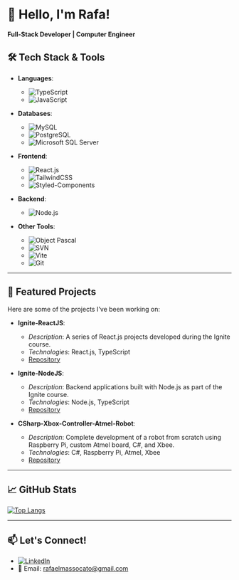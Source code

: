 # 👋 Hello, I'm Rafa!

**Full-Stack Developer | Computer Engineer**

## 🛠️ Tech Stack & Tools

- **Languages**: 
  - ![TypeScript](https://img.shields.io/badge/-TypeScript-3178C6?logo=typescript&logoColor=white)
  - ![JavaScript](https://img.shields.io/badge/-JavaScript-F7DF1E?logo=javascript&logoColor=black)

- **Databases**: 
  - ![MySQL](https://img.shields.io/badge/-MySQL-4479A1?logo=mysql&logoColor=white)
  - ![PostgreSQL](https://img.shields.io/badge/-PostgreSQL-336791?logo=postgresql&logoColor=white)
  - ![Microsoft SQL Server](https://img.shields.io/badge/-SQL%20Server-CC2927?logo=microsoft-sql-server&logoColor=white)

- **Frontend**: 
  - ![React.js](https://img.shields.io/badge/-React.js-61DAFB?logo=react&logoColor=black)
  - ![TailwindCSS](https://img.shields.io/badge/-TailwindCSS-38B2AC?logo=tailwind-css&logoColor=white)
  - ![Styled-Components](https://img.shields.io/badge/-Styled--Components-DB7093?logo=styled-components&logoColor=white)

- **Backend**: 
  - ![Node.js](https://img.shields.io/badge/-Node.js-339933?logo=node.js&logoColor=white)

- **Other Tools**: 
  - ![Object Pascal](https://img.shields.io/badge/-Object%20Pascal-4EAA25)
  - ![SVN](https://img.shields.io/badge/-SVN-809CC9?logo=subversion&logoColor=white)
  - ![Vite](https://img.shields.io/badge/-Vite-646CFF?logo=vite&logoColor=white)
  - ![Git](https://img.shields.io/badge/-Git-F05032?logo=git&logoColor=white)

---

## 🚀 Featured Projects

Here are some of the projects I've been working on:

- **Ignite-ReactJS**: 
  - *Description*: A series of React.js projects developed during the Ignite course.
  - *Technologies*: React.js, TypeScript
  - [Repository](https://github.com/RafaelPablo/Ignite-ReactJS)

- **Ignite-NodeJS**: 
  - *Description*: Backend applications built with Node.js as part of the Ignite course.
  - *Technologies*: Node.js, TypeScript
  - [Repository](https://github.com/RafaelPablo/Ignite-NodeJS)

- **CSharp-Xbox-Controller-Atmel-Robot**: 
  - *Description*: Complete development of a robot from scratch using Raspberry Pi, custom Atmel board, C#, and Xbee.
  - *Technologies*: C#, Raspberry Pi, Atmel, Xbee
  - [Repository](https://github.com/RafaelPablo/CSharp-Xbox-Controller-Atmel-Robot)

---

## 📈 GitHub Stats

<!-- ![Rafael's GitHub stats](https://github-readme-stats.vercel.app/api?username=RafaelPablo&show_icons=true&theme=radical) -->

[![Top Langs](https://github-readme-stats.vercel.app/api/top-langs/?username=RafaelPablo&layout=compact)](https://github.com/anuraghazra/github-readme-stats)


---

## 📫 Let's Connect!

- [![LinkedIn](https://img.shields.io/badge/-LinkedIn-0077B5?logo=linkedin&logoColor=white)](https://www.linkedin.com/in/rafael-pablo-dev/)
- 📧 Email: rafaelmassocato@gmail.com

